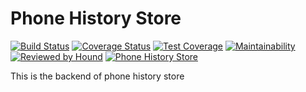 # Phone History Store
[![Build Status](https://travis-ci.org/nezago/phone-history-store-backend.svg?branch=develop)](https://travis-ci.org/nezago/phone-history-store-backend)  [![Coverage Status](https://coveralls.io/repos/github/nezago/phone-history-store-backend/badge.svg?branch=develop)](https://coveralls.io/github/nezago/phone-history-store-backend?branch=develop)  [![Test Coverage](https://api.codeclimate.com/v1/badges/d54e56e93e637a67bf50/test_coverage)](https://codeclimate.com/github/nezago/phone-history-store-backend/test_coverage)  [![Maintainability](https://api.codeclimate.com/v1/badges/d54e56e93e637a67bf50/maintainability)](https://codeclimate.com/github/nezago/phone-history-store-backend/maintainability)  [![Reviewed by Hound](https://img.shields.io/badge/Reviewed_by-Hound-8E64B0.svg)](https://houndci.com)  [![Phone History Store](https://circleci.com/gh/nezago/phone-history-store-backend.svg?style=svg)](https://app.circleci.com/pipelines/github/nezago/phone-history-store-backend)


This is the backend of phone history store
